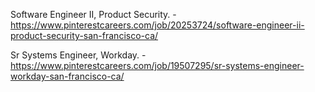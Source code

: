 Software Engineer II, Product Security. - https://www.pinterestcareers.com/job/20253724/software-engineer-ii-product-security-san-francisco-ca/

Sr Systems Engineer, Workday. - https://www.pinterestcareers.com/job/19507295/sr-systems-engineer-workday-san-francisco-ca/

